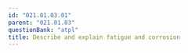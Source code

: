 ```yaml
---
id: "021.01.03.01"
parent: "021.01.03"
questionBank: "atpl"
title: Describe and explain fatigue and corrosion
---
```

